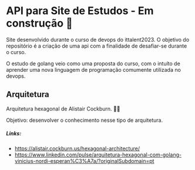 # API para Site de Estudos - Em construção :hammer:

Site desenvolvido durante o curso de devops do ittalent2023. O objetivo do repositório é a criação de uma api com a finalidade de desafiar-se durante o curso. 

O estudo de golang veio como uma proposta do curso, com o intuíto de aprender uma nova linguagem de programação comumente utilizada no devops.

## Arquitetura

Arquitetura hexagonal de Alistair Cockburn. :man_beard:

 Objetivo: desenvolver o conhecimento nesse tipo de arquitetura.

##### Links:

- https://alistair.cockburn.us/hexagonal-architecture/
- https://www.linkedin.com/pulse/arquitetura-hexagonal-com-golang-vinicius-nordi-esperan%C3%A7a/?originalSubdomain=pt
